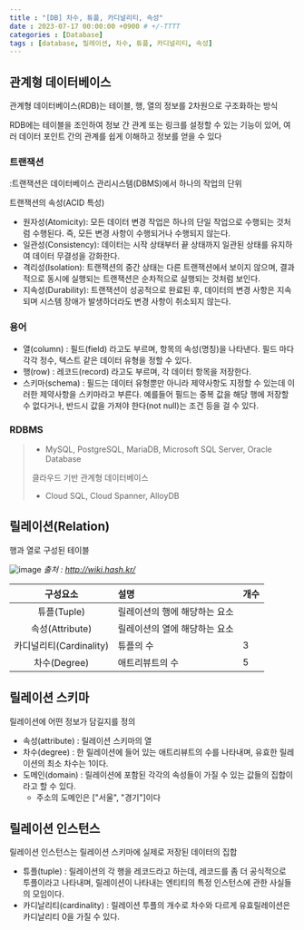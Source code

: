 ```yaml
---
title : "[DB] 차수, 튜플, 카디널리티, 속성"
date : 2023-07-17 00:00:00 +0900 # +/-TTTT
categories : [Database]
tags : [database, 릴레이션, 차수, 튜플, 카디널리티, 속성]
---
```


## 관계형 데이터베이스

관계형 데이터베이스(RDB)는 테이블, 행, 열의 정보를 2차원으로 구조화하는 방식

RDB에는 테이블을 조인하여 정보 간 관계 또는 링크를 설정할 수 있는 기능이 있어, 여러 데이터 포인트 간의 관계를 쉽게 이해하고 정보를 얻을 수 있다


### 트랜잭션
:트랜잭션은 데이터베이스 관리시스템(DBMS)에서 하나의 작업의 단위

트랜잭션의 속성(ACID 특성)
- 원자성(Atomicity): 모든 데이터 변경 작업은 하나의 단일 작업으로 수행되는 것처럼 수행된다. 즉, 모든 변경 사항이 수행되거나 수행되지 않는다.
- 일관성(Consistency): 데이터는 시작 상태부터 끝 상태까지 일관된 상태를 유지하여 데이터 무결성을 강화한다.
- 격리성(Isolation): 트랜잭션의 중간 상태는 다른 트랜잭션에서 보이지 않으며, 결과적으로 동시에 실행되는 트랜잭션은 순차적으로 실행되는 것처럼 보인다.
- 지속성(Durability): 트랜잭션이 성공적으로 완료된 후, 데이터의 변경 사항은 지속되며 시스템 장애가 발생하더라도 변경 사항이 취소되지 않는다.


### 용어

* 열(column) : 필드(field) 라고도 부르며, 항목의 속성(명칭)을 나타낸다.  필드 마다 각각 정수, 텍스트 같은 데이터 유형을 정할 수 있다. 
* 행(row) : 레코드(record) 라고도 부르며, 각 데이터 항목을 저장한다. 
* 스키마(schema) : 필드는 데이터 유형뿐만 아니라 제약사항도 지정할 수 있는데 이러한 제약사항을 스키마라고 부른다. 예를들어 필드는 중복 값을 해당 행에 저장할 수 없다거나, 반드시 값을 가져야 한다(not null)는 조건 등을 걸 수 있다.

### RDBMS

> - MySQL, PostgreSQL, MariaDB, Microsoft SQL Server, Oracle Database
> 
> 클라우드 기반 관계형 데이터베이스
> - Cloud SQL, Cloud Spanner, AlloyDB 


## 릴레이션(Relation)
행과 열로 구성된 테이블

![image](https://github.com/trulyeven/trulyeven.github.io/assets/113951017/dd7bd671-1944-4d83-bea0-2bacd3736778)
_출처 : http://wiki.hash.kr/_

| 구성요소                | 설명                          | 개수 |
|:-----------------------:|:------------------------------|:-----|
| 튜플(Tuple)             | 릴레이션의 행에 해당하는 요소 |      |
| 속성(Attribute)         | 릴레이션의 열에 해당하는 요소 |      |
| 카디널리티(Cardinality) | 튜플의 수                     | 3    |
| 차수(Degree)            | 애트리뷰트의 수               | 5    |


## 릴레이션 스키마
릴레이션에 어떤 정보가 담길지를 정의

- 속성(attribute) : 릴레이션 스키마의 열
- 차수(degree) : 한 릴레이션에 들어 있는 애트리뷰트의 수를 나타내며, 유효한 릴레이션의 최소 차수는 1이다. 
- 도메인(domain) : 릴레이션에 포함된 각각의 속성들이 가질 수 있는 값들의 집합이라고 할 수 있다.
  + 주소의 도메인은 ["서울", "경기"]이다


## 릴레이션 인스턴스
릴레이션 인스턴스는 릴레이션 스키마에 실제로 저장된 데이터의 집합

- 튜플(tuple) : 릴레이션의 각 행을 레코드라고 하는데, 레코드를 좀 더 공식적으로 투플이라고 나타내며, 릴레이션이 나타내는 엔티티의 특정 인스턴스에 관한 사실들의 모임이다.
- 카디날리티(cardinality) : 릴레이션 투플의 개수로 차수와 다르게 유효릴레이션은 카디날리티 0을 가질 수 있다.